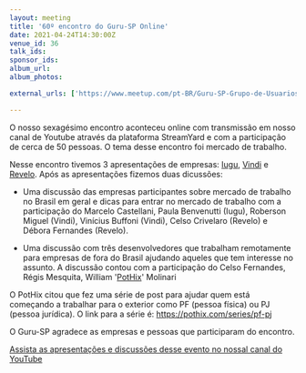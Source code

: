 ```yaml
---
layout: meeting
title: '60º encontro do Guru-SP Online'
date: 2021-04-24T14:30:00Z
venue_id: 36
talk_ids:
sponsor_ids:
album_url:
album_photos:

external_urls: ['https://www.meetup.com/pt-BR/Guru-SP-Grupo-de-Usuarios-Ruby-de-Sao-Paulo/events/276890706/']

---
```


O nosso sexagésimo encontro aconteceu online com transmissão em nosso canal de Youtube através da plataforma StreamYard e com a participação de cerca de 50 pessoas. O tema desse encontro foi mercado de trabalho.

Nesse encontro tivemos 3 apresentações de empresas: [Iugu](https://jobs.kenoby.com/iugu), [Vindi](https://vindi.gupy.io/)  e [Revelo](https://www.revelo.com.br/). Após as apresentações fizemos duas dicussões:

* Uma discussão das empresas participantes sobre mercado de trabalho no Brasil em geral e dicas para entrar no mercado de trabalho com a participação do Marcelo Castellani, Paula Benvenutti (Iugu), Roberson Miguel (Vindi), Vinícius Buffoni (Vindi), Celso Crivelaro (Revelo) e Débora Fernandes (Revelo).

* Uma discussão com três desenvolvedores que trabalham remotamente para empresas de fora do Brasil ajudando aqueles que tem interesse no assunto. A discussão contou com a participação do Celso Fernandes, Régis Mesquita, William '[PotHix](https://pothix.com)' Molinari

O PotHix citou que fez uma série de post para ajudar quem está começando a trabalhar para o exterior como PF (pessoa física) ou PJ (pessoa jurídica). O link para a série é: https://pothix.com/series/pf-pj

O Guru-SP agradece as empresas e pessoas que participaram do encontro.

[Assista as apresentações e discussões desse evento no nossal canal do YouTube](https://www.youtube.com/watch?v=08oOi0jTDZY)
